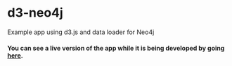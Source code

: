 d3-neo4j
========

Example app using d3.js and data loader for Neo4j

<h4>You can see a live version of the app while it is being developed by going <a href="http://graphs.delimited.io">here</a>.
